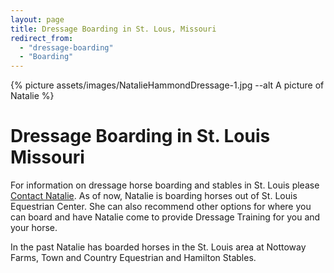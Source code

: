 ```yaml
---
layout: page
title: Dressage Boarding in St. Lous, Missouri
redirect_from: 
  - "dressage-boarding"
  - "Boarding"
---
```


{% picture assets/images/NatalieHammondDressage-1.jpg --alt A picture of Natalie %}

# Dressage Boarding in St. Louis Missouri

For information on dressage horse boarding and stables in St. Louis please [Contact Natalie](/contact). As of now, Natalie is boarding horses out of St. Louis Equestrian Center. She can also recommend other options for where you can board and have Natalie come to provide Dressage Training for you and your horse.

In the past Natalie has boarded horses in the St. Louis area at Nottoway Farms, Town and Country Equestrian and Hamilton Stables.
